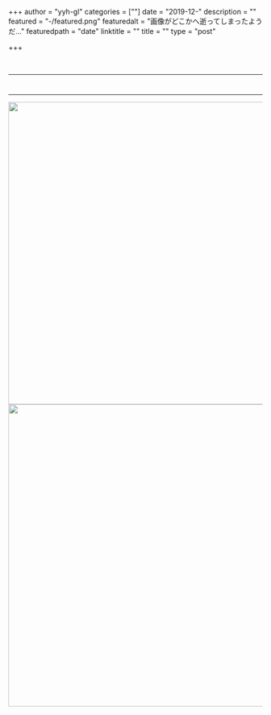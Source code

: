 +++
author = "yyh-gl"
categories = [""]
date = "2019-12-"
description = ""
featured = "-/featured.png"
featuredalt = "画像がどこかへ逝ってしまったようだ…"
featuredpath = "date"
linktitle = ""
title = ""
type = "post"

+++


<br>

---
# 
---









<img src="http://localhost:1313/tech-blog/img/tech-blog/2019/12/-/-" width="600">
<img src="https://yyh-gl.github.io/tech-blog/img/tech-blog/2019/12/-/-" width="600">
